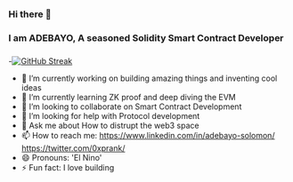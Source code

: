 ### Hi there 👋
### I am ADEBAYO, A seasoned  Solidity Smart Contract Developer
### 

-[![GitHub Streak](https://github-readme-streak-stats.herokuapp.com/?user=olajuwon74&theme=dark)](https://git.io/streak-stats)

- 🔭 I’m currently working on building amazing things and inventing cool ideas
- 🌱 I’m currently learning ZK proof and deep diving the EVM
- 👯 I’m looking to collaborate on Smart Contract Development
- 🤔 I’m looking for help with Protocol development
- 💬 Ask me about How to distrupt the web3 space 
- 📫 How to reach me: https://www.linkedin.com/in/adebayo-solomon/      https://twitter.com/0xprank/
- 😄 Pronouns: 'El Nino'
- ⚡ Fun fact: I love building
<!--
**olajuwon74/olajuwon** is a ✨ _special_ ✨ repository because its `README.md` (this file) appears on your GitHub profile.

Here are some ideas to get you started:

- 🔭 I’m currently working on Staking...
- 🌱 I’m currently learning ZK...
- 👯 I’m looking to collaborate on ...
- 🤔 I’m looking for help with ...
- 💬 Ask me about ...
- 📫 How to reach me: ...
- 😄 Pronouns: ...
- ⚡ Fun fact: ...
-->
